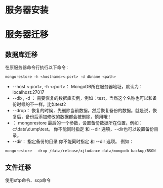 # 服务器安装

# 服务器迁移

## 数据库迁移

在原服务器命令行执行以下命令：
```
mongorestore -h <hostname><:port> -d dbname <path>
```
* --host <:port>, -h <:port>：
MongoDB所在服务器地址，默认为： localhost:27017
* --db , -d ：
需要恢复的数据库实例，例如：test，当然这个名称也可以和备份时候的不一样，比如test2
* --drop：
恢复的时候，先删除当前数据，然后恢复备份的数据。就是说，恢复后，备份后添加修改的数据都会被删除，慎用哦！
* <path>：
mongorestore 最后的一个参数，设置备份数据所在位置，例如：c:\data\dump\test。
你不能同时指定 <path> 和 --dir 选项，--dir也可以设置备份目录。
* --dir：
指定备份的目录
你不能同时指定 <path> 和 --dir 选项。
例如：
```
mongorestore --drop /data/release/xjtudance-data/mongodb-backup/BSON
```

## 文件迁移

使用sftp命令、scp命令